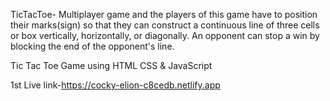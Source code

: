TicTacToe- Multiplayer game and the players of this game have to position their marks(sign) so that they can construct a continuous line of three cells or box vertically, horizontally, or diagonally. An opponent can stop a win by blocking the end of the opponent's line.

Tic Tac Toe Game using HTML CSS & JavaScript

1st Live link-https://cocky-elion-c8cedb.netlify.app


